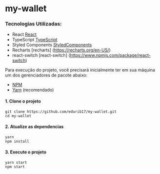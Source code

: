 # my-wallet

### Tecnologias Utilizadas:

- React [React](https://pt-br.reactjs.org/)
- TypeScript [TypeScript](https://www.typescriptlang.org/)
- Styled Components [StyledComponents](https://styled-components.com/)
- Recharts [recharts] (https://recharts.org/en-US/)
- react-switch [react-switch] (https://www.npmjs.com/package/react-switch)

<p>Para execução do projeto, você precisará inicialmente ter em sua máquina um dos gerenciadores de pacote abaixo: </p>

- [NPM](https://www.npmjs.com/)
- [Yarn](https://yarnpkg.com/lang/en/) (recomendado)

<p>

#### 1. Clone o projeto

```
git clone https://github.com/edurib17/my-wallet.git
cd my-wallet
```

#### 2. Atualize as dependencias

```
yarn
npm install
```

#### 3. Execute o projeto

```
yarn start
npm start
```
